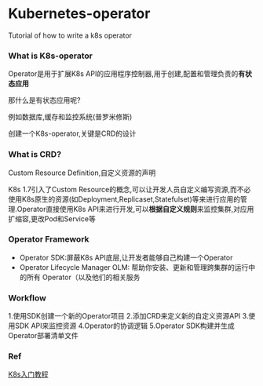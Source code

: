 # Kubernetes-operator
Tutorial of how to write a k8s operator


### What is K8s-operator

Operator是用于扩展K8s API的应用程序控制器,用于创建,配置和管理负责的**有状态应用**

那什么是有状态应用呢?

例如数据库,缓存和监控系统(普罗米修斯)

创建一个K8s-operator,关键是CRD的设计

### What is CRD?

Custom Resource Definition,自定义资源的声明

K8s 1.7引入了Custom Resource的概念,可以让开发人员自定义编写资源,而不必使用K8s原生的资源(如Deployment,Replicaset,Statefulset)等来进行应用的管理.Operator直接使用K8s API来进行开发,可以**根据自定义规则**来监控集群,对应用扩缩容,更改Pod和Service等

### Operator Framework

* Operator SDK:屏蔽K8s API底层,让开发者能够自己构建一个Operator
* Operator Lifecycle Manager OLM: 帮助你安装、更新和管理跨集群的运行中的所有 Operator（以及他们的相关服务

### Workflow

1.使用SDK创建一个新的Operator项目
2.添加CRD来定义新的自定义资源API
3.使用SDK API来监控资源
4.Operator的协调逻辑
5.Operator SDK构建并生成Operator部署清单文件




### Ref
[K8s入门教程](https://www.qikqiak.com/post/k8s-operator-101/)
